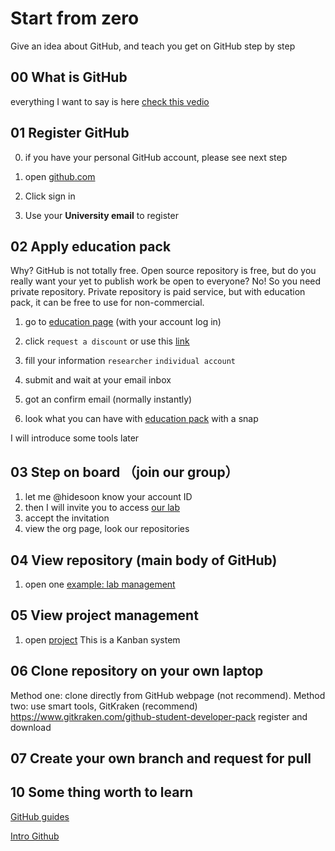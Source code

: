 # Start from zero
Give an idea about GitHub, and teach you get on GitHub step by step

## 00 What is GitHub
everything I want to say is here [check this vedio](https://youtu.be/w3jLJU7DT5E)

## 01 Register GitHub
0. if you have your personal GitHub account, please see next step

1. open [github.com](https://github.com)
2. Click sign in
3. Use your **University email** to register

## 02 Apply education pack
Why? GitHub is not totally free. Open source repository is free, but do you really want your yet to publish work be open to everyone? No!
So you need private repository. Private repository is paid service, but with education pack, it can be free to use for non-commercial.

1. go to [education page](https://education.github.com/) (with your account log in)


2. click `request a discount`
or use this [link](https://education.github.com/discount_requests/new)

3. fill your information
`researcher` `individual account`

4. submit and wait at your email inbox

5. got an confirm email (normally instantly)

7. look what you can have with [education pack](https://education.github.com/pack/offers) with a snap

I will introduce some tools later

## 03 Step on board （join our group）
1. let me @hidesoon know your account ID
2. then I will invite you to access [our lab](https://github.com/ManufacturingInformatics)
3. accept the invitation
4. view the org page, look our repositories

## 04 View repository (main body of GitHub)
1. open one [example: lab management](https://github.com/ManufacturingInformatics/LabManagement)

## 05 View project management
1. open [project](https://github.com/orgs/ManufacturingInformatics/projects)
This is a Kanban system

## 06 Clone repository on your own laptop
Method one: clone directly from GitHub webpage (not recommend).
Method two: use smart tools, GitKraken (recommend)
https://www.gitkraken.com/github-student-developer-pack
register and download

## 07 Create your own branch and request for pull

## 10 Some thing worth to learn

[GitHub guides](https://guides.github.com/)

[Intro Github](https://services.github.com/on-demand/intro-to-github/)
